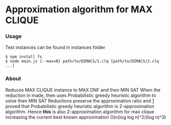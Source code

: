 # Approximation algorithm for MAX CLIQUE

### Usage
Test instances can be found in instances folder
```console
$ npm install fs
$ node main.js [--max=N] path/to/DIMACS/1.clq [path/to/DIMACS/2.clq ...]
```

### About
Reduces MAX CLIQUE instance to MAX DNF and then MIN SAT
When the reduction in made, then uses Probabilistic greedy heuristic algorithm to solve then MIN SAT
Reductions preserve the approximation ratio and [1](https://epubs.siam.org/doi/pdf/10.1137/S0895480191220836) proved that
Probabilistic greedy heuristic algorithm is 2-approximation algorithm.
Hence __this__ is also 2-approximation algorithm for max clique 
increasing the current best known approximation O(n(log log n)^2/(log n)^3)
